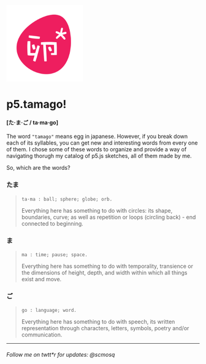 <img src="https://github.com/sofiacastaneda/p5-ta-ma-go/blob/main/images/tamago_logo-06.png" width="200">

# p5.tamago!

#### [た·ま·ご / ta·ma·go]
The word `"tamago"` means egg in japanese. However, if you break down each of its syllables, you can get new and interesting words from every one of them. I chose some of these words to organize and provide a way of navigating thorugh my catalog of p5.js sketches, all of them made by me.

So, which are the words?

### たま
>`ta·ma : ball; sphere; globe; orb.`
>
>Everything here has something to do with circles: its shape, boundaries, curve; as well as repetition or loops (circling back) - end connected to beginning.


### ま
>`ma : time; pause; space.`
>
>Everything here has something to do with temporality, transience or the dimensions of height, depth, and width within which all things exist and move.


### ご
>`go : language; word.`
>
>Everything here has something to do with speech, its written representation through characters, letters, symbols, poetry and/or communication.

________________________________________
###### Follow me on twtt*r for updates: @scmosq
